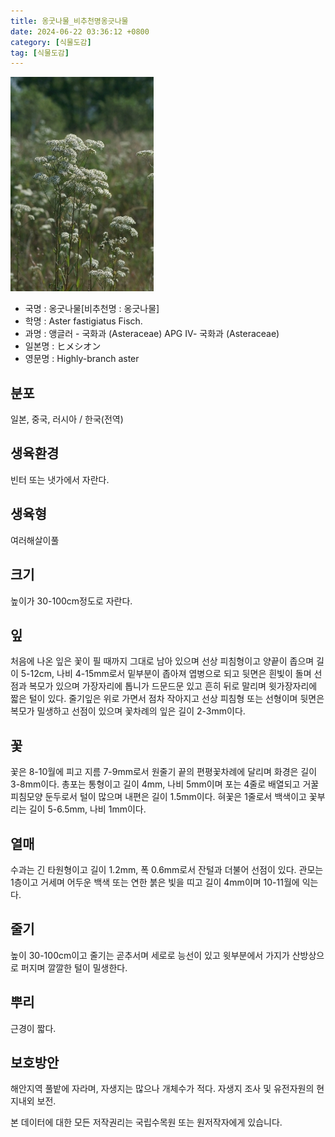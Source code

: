 ```yaml
---
title: 옹굿나물_비추천명옹긋나물
date: 2024-06-22 03:36:12 +0800
category: [식물도감]
tag: [식물도감]
---
```




![옹굿나물[비추천명 : 옹긋나물]](/assets/img/fileUpload/plants/basic/Compositae/Aster/8026/1_th2.jpg)
- 국명 : 옹굿나물[비추천명 : 옹긋나물]
- 학명 : Aster fastigiatus Fisch.
- 과명 : 앵글러 - 국화과 (Asteraceae) APG Ⅳ- 국화과 (Asteraceae)
- 일본명 : ヒメシオン
- 영문명 : Highly-branch aster


## 분포
일본, 중국, 러시아 / 한국(전역) 
## 생육환경
빈터 또는 냇가에서 자란다.
## 생육형
여러해살이풀 
## 크기
높이가 30-100cm정도로 자란다.
## 잎
처음에 나온 잎은 꽃이 필 때까지 그대로 남아 있으며 선상 피침형이고 양끝이 좁으며 길이 5-12cm, 나비 4-15mm로서 밑부분이 좁아져 엽병으로 되고 뒷면은 흰빛이 돌며 선점과 복모가 있으며 가장자리에 톱니가 드문드문 있고 흔히 뒤로 말리며 윗가장자리에 짧은 털이 있다. 줄기잎은 위로 가면서 점차 작아지고 선상 피침형 또는 선형이며 뒷면은 복모가 밀생하고 선점이 있으며 꽃차례의 잎은 길이 2-3mm이다.
## 꽃
꽃은 8-10월에 피고 지름 7-9mm로서 원줄기 끝의 편평꽃차례에 달리며 화경은 길이 3-8mm이다. 총포는 통형이고 길이 4mm, 나비 5mm이며 포는 4줄로 배열되고 거꿀피침모양 둔두로서 털이 많으며 내편은 길이 1.5mm이다. 혀꽃은 1줄로서 백색이고 꽃부리는 길이 5-6.5mm, 나비 1mm이다.
## 열매
수과는 긴 타원형이고 길이 1.2mm, 폭 0.6mm로서 잔털과 더불어 선점이 있다. 관모는 1층이고 거세며 어두운 백색 또는 연한 붉은 빛을 띠고 길이 4mm이며 10-11월에 익는다.
## 줄기
높이 30-100cm이고 줄기는 곧추서며 세로로 능선이 있고 윗부분에서 가지가 산방상으로 퍼지며 깔깔한 털이 밀생한다.
## 뿌리
근경이 짧다.
## 보호방안
해안지역 풀밭에 자라며, 자생지는 많으나 개체수가 적다. 자생지 조사 및 유전자원의 현지내외 보전.






본 데이터에 대한 모든 저작권리는 국립수목원 또는 원저작자에게 있습니다.
